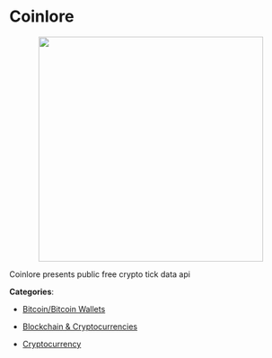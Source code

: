 # Coinlore
<p align="center">
    <img width="400" src="https://raw.githubusercontent.com/apis-list/apis-list/apis/coinlore/logo_256x256.png" />
</p>

Coinlore presents public free crypto tick data api



**Categories**:

- [Bitcoin/Bitcoin Wallets](https://github.com/apis-list/apis-list#bitcoin-bitcoin-wallets)

- [Blockchain & Cryptocurrencies](https://github.com/apis-list/apis-list#blockchain-and-cryptocurrencies)

- [Cryptocurrency](https://github.com/apis-list/apis-list#cryptocurrency)



